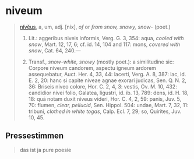 # niveum

> [nĭvĕus](https://logeion.uchicago.edu/niveus), a, um, adj. [nix], _of_ or _from snow, snowy, snow-_ (poet.)
>
> 1. Lit.: aggeribus niveis informis, Verg. G. 3, 354: aqua, _cooled with snow_, Mart. 12, 17, 6; cf. id. 14, 104 and 117: mons, _covered with snow_, Cat. 64, 240.—
>
> 2. Transf., _snow-white, snowy_ (mostly poet.): a similitudine sic: Corpore niveum candorem, aspectu igneum ardorem assequebatur, Auct. Her. 4, 33, 44: lacerti, Verg. A. 8, 387: lac, id. E. 2, 20: hanc si capite niveae agnae exorari judicas, Sen. Q. N. 2, 36: Briseis niveo colore, Hor. C. 2, 4, 3: vestis, Ov. M. 10, 432: candidior nivei folio, Galatea, ligustri, id. ib. 13, 789: dens, id. H. 18, 18: quā notam duxit niveus videri, Hor. C. 4, 2, 59: panis, Juv. 5, 70: flumen, _clear, pellucid_, Sen. Hippol. 504: undae, Mart. 7, 32, 11: tribuni, _clothed in white togas_, Calp. Ecl. 7, 29; so, Quirites, Juv. 10, 45.

## Pressestimmen
> das ist ja pure poesie
